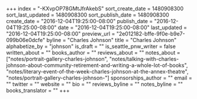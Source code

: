 +++
index = "-KXvpOP78GMtJfrAkebS"
sort_create_date = 1480908300
sort_last_updated = 1480908300
sort_publish_date = 1480908300
create_date = "2016-12-04T19:25:00-08:00"
publish_date = "2016-12-04T19:25:00-08:00"
date = "2016-12-04T19:25:00-08:00"
last_updated = "2016-12-04T19:25:00-08:00"
preview_url = "2e012182-bffe-9f0e-b9e7-099b06e0dcfe"
byline = "Charles Johnson"
title = "Charles Johnson"
alphabetize_by = "johnson"
is_draft = ""
is_seattle_pnw_writer = false
written_about = ""
books_author = ""
reviews_about = ""
notes_about = ["notes/portrait-gallery-charles-johnson", "notes/talking-with-charles-johnson-about-community-retirement-and-writing-a-whole-lot-of-books", "notes/literary-event-of-the-week-charles-johnson-at-the-annex-theatre", "notes/portrait-gallery-charles-johnson-"]
sponsorships_author = ""
email = ""
twitter = ""
website = ""
bio = ""
reviews_byline = ""
notes_byline = ""
books_translator = ""
+++
